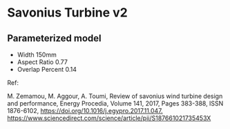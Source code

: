 # Savonius Turbine v2

## Parameterized model

* Width 150mm
* Aspect Ratio 0.77
* Overlap Percent 0.14

Ref:

M. Zemamou, M. Aggour, A. Toumi,
Review of savonius wind turbine design and performance,
Energy Procedia,
Volume 141,
2017,
Pages 383-388,
ISSN 1876-6102,
<https://doi.org/10.1016/j.egypro.2017.11.047.>
<https://www.sciencedirect.com/science/article/pii/S187661021735453X>
